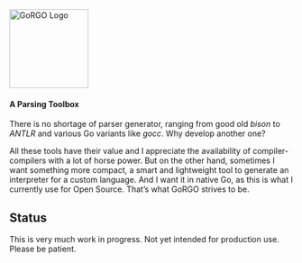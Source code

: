 <img alt="GoRGO Logo" src="http://npillmayer.github.io/img/GoRGO-Logo-Text.svg" width="140" style="max-width:140">

#### A Parsing Toolbox

There is no shortage of parser generator, ranging from good old *bison* to *ANTLR* and various Go variants like *gocc*.
Why develop another one?

All these tools have their value and I appreciate the availability of compiler-compilers with a lot of horse power. But on the other hand, sometimes I want something more compact, a smart and lightweight tool to generate an interpreter for a custom language. And I want it in native Go, as this is what I currently use for Open Source. That’s what GoRGO strives to be.

## Status
This is very much work in progress. Not yet intended for production use. Please be patient.

